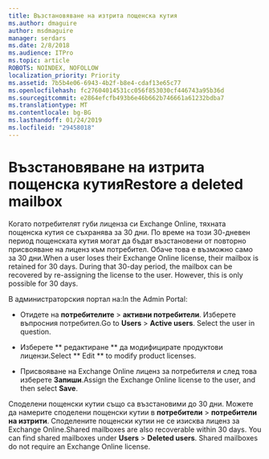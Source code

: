 ```yaml
---
title: Възстановяване на изтрита пощенска кутия
ms.author: dmaguire
author: msdmaguire
manager: serdars
ms.date: 2/8/2018
ms.audience: ITPro
ms.topic: article
ROBOTS: NOINDEX, NOFOLLOW
localization_priority: Priority
ms.assetid: 7b5b4e06-6943-4b2f-b8e4-cdaf13e65c77
ms.openlocfilehash: fc27604014531cc056f853030cf446743a95b36d
ms.sourcegitcommit: e2864efcfb493b6e46b662b746661a61232bdba7
ms.translationtype: MT
ms.contentlocale: bg-BG
ms.lasthandoff: 01/24/2019
ms.locfileid: "29458018"
---
```

# <a name="restore-a-deleted-mailbox"></a><span data-ttu-id="6c66f-102">Възстановяване на изтрита пощенска кутия</span><span class="sxs-lookup"><span data-stu-id="6c66f-102">Restore a deleted mailbox</span></span>

<span data-ttu-id="6c66f-p101">Когато потребителят губи лиценза си Exchange Online, тяхната пощенска кутия се съхранява за 30 дни. По време на този 30-дневен период пощенската кутия могат да бъдат възстановени от повторно присвояване на лиценз към потребител. Обаче това е възможно само за 30 дни.</span><span class="sxs-lookup"><span data-stu-id="6c66f-p101">When a user loses their Exchange Online license, their mailbox is retained for 30 days. During that 30-day period, the mailbox can be recovered by re-assigning the license to the user. However, this is only possible for 30 days.</span></span>
  
<span data-ttu-id="6c66f-106">В администраторския портал на:</span><span class="sxs-lookup"><span data-stu-id="6c66f-106">In the Admin Portal:</span></span>
  
- <span data-ttu-id="6c66f-p102">Отидете на **потребителите** \> **активни потребители**. Изберете въпросния потребител.</span><span class="sxs-lookup"><span data-stu-id="6c66f-p102">Go to **Users** \> **Active users**. Select the user in question.</span></span>
    
- <span data-ttu-id="6c66f-109">Изберете \*\* редактиране \*\* да модифицирате продуктови лицензи.</span><span class="sxs-lookup"><span data-stu-id="6c66f-109">Select \*\* Edit \*\* to modify product licenses.</span></span> 
    
- <span data-ttu-id="6c66f-110">Присвояване на Exchange Online лиценз за потребителя и след това изберете **Запиши**.</span><span class="sxs-lookup"><span data-stu-id="6c66f-110">Assign the Exchange Online license to the user, and then select **Save**.</span></span>
    
<span data-ttu-id="6c66f-p103">Споделени пощенски кутии също са възстановими до 30 дни. Можете да намерите споделени пощенски кутии в **потребители** \> **потребители на изтрити**. Споделените пощенски кутии не се изисква лиценз за Exchange Online.</span><span class="sxs-lookup"><span data-stu-id="6c66f-p103">Shared mailboxes are also recoverable within 30 days. You can find shared mailboxes under **Users** \> **Deleted users**. Shared mailboxes do not require an Exchange Online license.</span></span>
  

